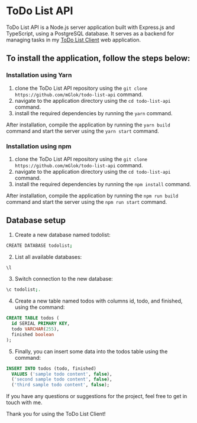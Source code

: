 # ToDo List API
ToDo List API is a Node.js server application built with Express.js and TypeScript, using a PostgreSQL database. 
It serves as a backend for managing tasks in my [ToDo List Client](https://github.com/mGlok/todo-list-client) web application.

## To install the application, follow the steps below:
### Installation using Yarn

1. clone the ToDo List API repository using the `git clone https://github.com/mGlok/todo-list-api` command.
2. navigate to the application directory using the `cd todo-list-api` command.
3. install the required dependencies by running the `yarn` command.

After installation, compile the application by running the `yarn build` command and start the server using the `yarn start` command.

### Installation using npm

1. clone the ToDo List API repository using the `git clone https://github.com/mGlok/todo-list-api` command.
2. navigate to the application directory using the `cd todo-list-api` command.
3. install the required dependencies by running the `npm install` command.

After installation, compile the application by running the `npm run build` command and start the server using the `npm run start` command.

## Database setup
1. Create a new database named todolist:
```bash
CREATE DATABASE todolist;
```

2. List all available databases:
```bash
\l
```

3. Switch connection to the new database:
```bash
\c todolist;.
```

4. Create a new table named todos with columns id, todo, and finished, using the command:
```sql
CREATE TABLE todos (
  id SERIAL PRIMARY KEY,
  todo VARCHAR(255),
  finished boolean
);
```

5. Finally, you can insert some data into the todos table using the command:
```sql
INSERT INTO todos (todo, finished)
  VALUES ('sample todo content', false),
  ('second sample todo content', false),
  ('third sample todo content', false);
  ```
  
If you have any questions or suggestions for the project, feel free to get in touch with me.

Thank you for using the ToDo List Client!
